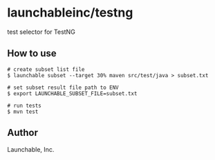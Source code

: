# launchableinc/testng

test selector for TestNG

## How to use

```
# create subset list file
$ launchable subset --target 30% maven src/test/java > subset.txt

# set subset result file path to ENV
$ export LAUNCHABLE_SUBSET_FILE=subset.txt

# run tests
$ mvn test
```

## Author

Launchable, Inc.


